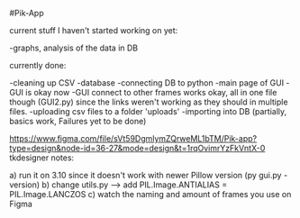 #Pik-App

current stuff I haven't started working on yet:

-graphs, analysis of the data in DB

currently done:

-cleaning up CSV 
-database 
-connecting DB to python 
-main page of GUI 
-GUI is okay now 
-GUI connect to other frames works okay, all in one file though (GUI2.py) since the links weren't working as they should in multiple files. 
-uploading csv files to a folder 'uploads' 
-importing into DB (partially, basics work, Failures yet to be done)

https://www.figma.com/file/sVt59DgmlymZQrweML1bTM/Pik-app?type=design&node-id=36-27&mode=design&t=1rqOvimrYzFkVntX-0 tkdesigner notes:

a) run it on 3.10 since it doesn't work with newer Pillow version (py gui.py -version) b) change utils.py --> add PIL.Image.ANTIALIAS = PIL.Image.LANCZOS c) watch the naming and amount of frames you use on Figma
